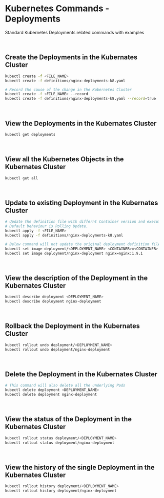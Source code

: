 # Kubernetes Commands - Deployments

Standard Kubernetes Deployments related commands with examples

<br/>

## Create the Deployments in the Kubernates Cluster

```sh
kubectl create -f <FILE_NAME>
kubectl create -f definitions/nginx-deployments-k8.yaml

# Record the cause of the change in the Kubernetes Cluster
kubectl create -f <FILE_NAME> --record
kubectl create -f definitions/nginx-deployments-k8.yaml --record=true
```

<br/>

## View the Deployments in the Kubernates Cluster

```sh
kubectl get deployments
```

<br/>

## View all the Kubernetes Objects in the Kubernates Cluster

```sh
kubectl get all
```

<br/>

## Update to existing Deployment in the Kubernates Cluster

```sh
# Update the definition file with differnt Container version and execute the below command.
# Default behaviour is Rolling Update.
kubectl apply -f <FILE_NAME>
kubectl apply -f definitions/nginx-deployments-k8.yaml

# Below command will not update the original deployment definition file.
kubectl set image deployment/<DEPLOYMENT_NAME> <CONTAINER>=<CONTAINER>:<NEW_TAG>
kubectl set image deployment/nginx-deployment nginx=nginx:1.9.1
```

<br/>

## View the description of the Deployment in the Kubernates Cluster

```sh
kubectl describe deployment <DEPLOYMENT_NAME>
kubectl describe deployment nginx-deployment
```

<br/>

## Rollback the Deployment in the Kubernates Cluster

```sh
kubectl rollout undo deployment/<DEPLOYMENT_NAME>
kubectl rollout undo deployment/nginx-deployment
```

<br/>

## Delete the Deployment in the Kubernates Cluster

```sh
# This command will also delete all the underlying Pods
kubectl delete deployment <DEPLOYMENT_NAME>
kubectl delete deployment nginx-deployment
```

<br/>

## View the status of the Deployment in the Kubernates Cluster

```sh
kubectl rollout status deployment/<DEPLOYMENT_NAME>
kubectl rollout status deployment/nginx-deployment
```

<br/>

## View the history of the single Deployment in the Kubernates Cluster

```sh
kubectl rollout history deployment/<DEPLOYMENT_NAME>
kubectl rollout history deployment/nginx-deployment
```

<br/>
<br/>
